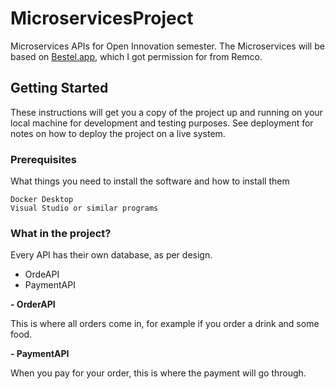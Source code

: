 # MicroservicesProject
Microservices APIs for Open Innovation semester. The Microservices will be based on [Bestel.app](https://bestel.app/), which I got permission for from Remco.

## Getting Started

These instructions will get you a copy of the project up and running on your local machine for development and testing purposes. See deployment for notes on how to deploy the project on a live system.

### Prerequisites

What things you need to install the software and how to install them

```
Docker Desktop
Visual Studio or similar programs
```

### What in the project?

Every API has their own database, as per design.

- OrdeAPI
- PaymentAPI

**- OrderAPI**

This is where all orders come in, for example if you order a drink and some food.


**- PaymentAPI**

When you pay for your order, this is where the payment will go through.
